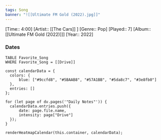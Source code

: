 ```yaml
---
tags: Song  
banner: "![[Ultimate FM Gold (2022).jpg]]"
---
```

[Time:: 4:00]
[Artist:: [[The Cars]] ]
[Genre:: Pop]
[Played:: 7]
[Album:: [[Ultimate FM Gold (2022)]]]
[Year:: 2022]
### Dates
````dataview
TABLE Favorite_Song
WHERE Favorite_Song = [[Drive]]
````

  ```dataviewjs
const calendarData = { 
	colors: { 
		blue: ["#9ccfd8", "#5BAAB8", "#57A1BB", "#5da8c7", "#3e8fb0"] 
	}, 
	entries: [] 
}; 

for (let page of dv.pages('"Daily Notes"')) { 
	calendarData.entries.push({ 
		date: page.file.name, 
		intensity: page["Drive"]
	}); 
} 

renderHeatmapCalendar(this.container, calendarData);
```
